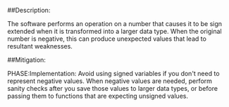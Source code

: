 ##Description:

The software performs an operation on a number that causes it to be sign extended when it is transformed into a larger data type. When the original number is negative, this can produce unexpected values that lead to resultant weaknesses.



##Mitigation:


PHASE:Implementation:
Avoid using signed variables if you don't need to represent negative values. When negative values are needed, perform sanity checks after you save those values to larger data types, or before passing them to functions that are expecting unsigned values.

